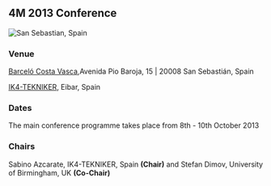 ## 4M 2013 Conference

![San Sebastian, Spain](/4m-association/assets/images/san-sebastian1.jpg)

### Venue

[Barceló Costa Vasca](http://www.barcelo.com/BarceloHotels/en_GB/hotels/Spain/San-Sebastian/hotel-barcelo-costa-vasca/practical-information.aspx),Avenida Pio Baroja, 15 | 20008 San Sebastián, Spain

[IK4-TEKNIKER](http://www.tekniker.es/en/tekniker/como_llegar/), Eibar, Spain
<!--break-->
### Dates

The main conference programme takes place from 8th - 10th October 2013

### Chairs

Sabino Azcarate, IK4-TEKNIKER, Spain **(Chair)**
and Stefan Dimov, University of Birmingham, UK **(Co-Chair)**